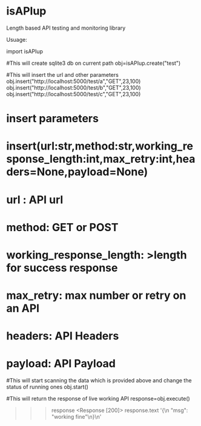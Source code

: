 # isAPIup
Length based API testing and monitoring library




Usuage:

import isAPIup

#This will create sqlite3 db on current path
obj=isAPIup.create("test")

#This will insert the url and other parameters
obj.insert("http://localhost:5000/test/a","GET",23,100)
obj.insert("http://localhost:5000/test/b","GET",23,100)
obj.insert("http://localhost:5000/test/c","GET",23,100)

# insert parameters
# insert(url:str,method:str,working_response_length:int,max_retry:int,headers=None,payload=None)
# url : API url
# method:  GET or POST
# working_response_length: >length for success response
# max_retry: max number or retry on an API
# headers: API Headers
# payload: API Payload

#This will start scanning the data which is provided above and change the status of running ones
obj.start()

#This will return the response of live working API
response=obj.execute()
>>> response
<Response [200]>
>>> response.text
'{\n  "msg": "working fine"\n}\n'

